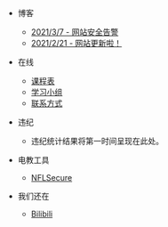 - 博客
  - [2021/3/7 - 网站安全告警](blog/safety.md)
  - [2021/2/21 - 网站更新啦！](blog/newsite.md)

- 在线
  - [课程表](nsonline/timetable2022.md)
  - [学习小组](nsonline/studygroups.md)
  - [联系方式](nsonline/contactform.md)

- 违纪
  - 违纪统计结果将第一时间呈现在此处。

- 电教工具
  - [NFLSecure](https://antdock.cn/NFLSecure/)

- 我们还在
  - [Bilibili](https://m.bilibili.com/space/1668916597)